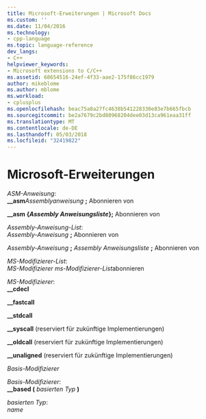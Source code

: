 ```yaml
---
title: Microsoft-Erweiterungen | Microsoft Docs
ms.custom: ''
ms.date: 11/04/2016
ms.technology:
- cpp-language
ms.topic: language-reference
dev_langs:
- C++
helpviewer_keywords:
- Microsoft extensions to C/C++
ms.assetid: 68654516-24ef-4f33-aae2-175f86cc1979
author: mikeblome
ms.author: mblome
ms.workload:
- cplusplus
ms.openlocfilehash: beac75a8a27fc4638b541228330e83e7b665fbcb
ms.sourcegitcommit: be2a7679c2bd80968204dee03d13ca961eaa31ff
ms.translationtype: MT
ms.contentlocale: de-DE
ms.lasthandoff: 05/03/2018
ms.locfileid: "32419822"
---
```

# <a name="microsoft-extensions"></a>Microsoft-Erweiterungen
*ASM-Anweisung*:  
 **__asm***Assemblyanweisung* **;** Abonnieren von    
  
 **__asm {***Assembly Anweisungsliste***};** Abonnieren von      
  
 *Assembly-Anweisung-List*:  
 *Assembly-Anweisung* **;** Abonnieren von  
  
 *Assembly-Anweisung* **;** *Assembly Anweisungsliste* **;** Abonnieren von  
  
 *MS-Modifizierer-List*:  
 *MS-Modifizierer ms-Modifizierer-List*abonnieren  
  
 *MS-Modifizierer*:  
 **__cdecl**  
  
 **__fastcall**  
  
 **__stdcall**  
  
 **__syscall** (reserviert für zukünftige Implementierungen)  
  
 **__oldcall** (reserviert für zukünftige Implementierungen)  
  
 **__unaligned** (reserviert für zukünftige Implementierungen)  
  
 *Basis-Modifizierer*  
  
 *Basis-Modifizierer*:  
 **__based (** *basierten Typ* **)**  
  
 *basierten Typ*:  
 *name*  
